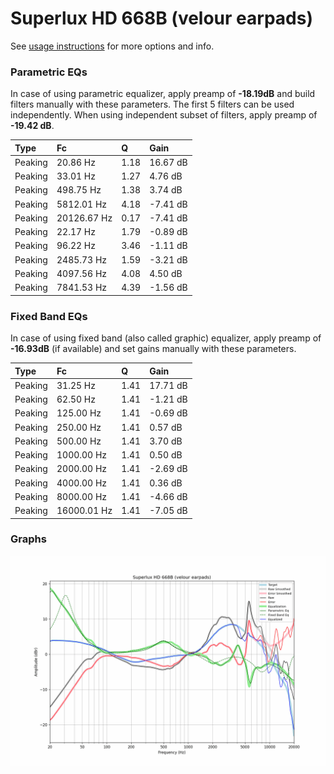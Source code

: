 # Superlux HD 668B (velour earpads)
See [usage instructions](https://github.com/jaakkopasanen/AutoEq#usage) for more options and info.

### Parametric EQs
In case of using parametric equalizer, apply preamp of **-18.19dB** and build filters manually
with these parameters. The first 5 filters can be used independently.
When using independent subset of filters, apply preamp of **-19.42 dB**.

| Type    | Fc          |    Q | Gain     |
|:--------|:------------|:-----|:---------|
| Peaking | 20.86 Hz    | 1.18 | 16.67 dB |
| Peaking | 33.01 Hz    | 1.27 | 4.76 dB  |
| Peaking | 498.75 Hz   | 1.38 | 3.74 dB  |
| Peaking | 5812.01 Hz  | 4.18 | -7.41 dB |
| Peaking | 20126.67 Hz | 0.17 | -7.41 dB |
| Peaking | 22.17 Hz    | 1.79 | -0.89 dB |
| Peaking | 96.22 Hz    | 3.46 | -1.11 dB |
| Peaking | 2485.73 Hz  | 1.59 | -3.21 dB |
| Peaking | 4097.56 Hz  | 4.08 | 4.50 dB  |
| Peaking | 7841.53 Hz  | 4.39 | -1.56 dB |

### Fixed Band EQs
In case of using fixed band (also called graphic) equalizer, apply preamp of **-16.93dB**
(if available) and set gains manually with these parameters.

| Type    | Fc          |    Q | Gain     |
|:--------|:------------|:-----|:---------|
| Peaking | 31.25 Hz    | 1.41 | 17.71 dB |
| Peaking | 62.50 Hz    | 1.41 | -1.21 dB |
| Peaking | 125.00 Hz   | 1.41 | -0.69 dB |
| Peaking | 250.00 Hz   | 1.41 | 0.57 dB  |
| Peaking | 500.00 Hz   | 1.41 | 3.70 dB  |
| Peaking | 1000.00 Hz  | 1.41 | 0.50 dB  |
| Peaking | 2000.00 Hz  | 1.41 | -2.69 dB |
| Peaking | 4000.00 Hz  | 1.41 | 0.36 dB  |
| Peaking | 8000.00 Hz  | 1.41 | -4.66 dB |
| Peaking | 16000.01 Hz | 1.41 | -7.05 dB |

### Graphs
![](./Superlux%20HD%20668B%20(velour%20earpads).png)